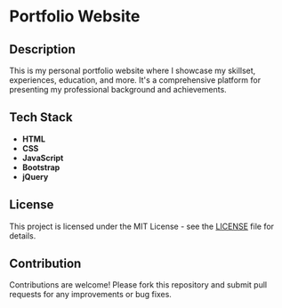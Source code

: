 # Portfolio Website

## Description

This is my personal portfolio website where I showcase my skillset, experiences, education, and more. It's a comprehensive platform for presenting my professional background and achievements.

## Tech Stack

- **HTML**
- **CSS**
- **JavaScript**
- **Bootstrap**
- **jQuery**

## License

This project is licensed under the MIT License - see the [LICENSE](LICENSE) file for details.

## Contribution

Contributions are welcome! Please fork this repository and submit pull requests for any improvements or bug fixes.
